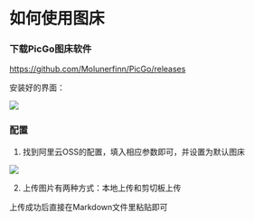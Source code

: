 
# 如何使用图床

### 下载PicGo图床软件

https://github.com/Molunerfinn/PicGo/releases

安装好的界面：

![](http://ees-pic.craftor.org/20190429150006.png)

### 配置

1. 找到阿里云OSS的配置，填入相应参数即可，并设置为默认图床

![](http://ees-pic.craftor.org/20190429150144.png)

2. 上传图片有两种方式：本地上传和剪切板上传

上传成功后直接在Markdown文件里粘贴即可
